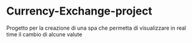 # Currency-Exchange-project
Progetto per la creazione di una spa che permetta di visualizzare in real time il cambio di alcune valute
